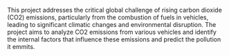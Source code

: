 This project addresses the critical global challenge of rising carbon dioxide (CO2) emissions, particularly from the combustion of fuels in vehicles, leading to significant climatic changes and environmental disruption. The project aims to analyze CO2 emissions from various vehicles and identify the internal factors that influence these emissions and predict the pollution it emmits.
